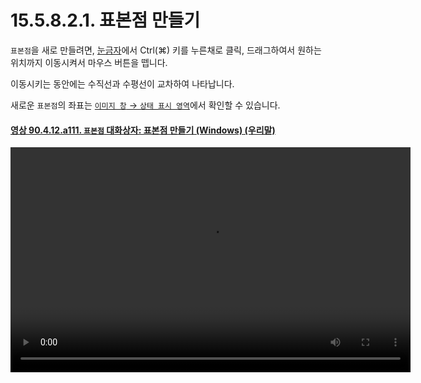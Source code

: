 # 15.5.8.2.1. 표본점 만들기
`표본점`을 새로 만들려면, [눈금자](./03-02-04-04-ruler.md)에서 Ctrl(⌘) 키를 누른채로 클릭, 드래그하여서 원하는 위치까지 이동시켜서 마우스 버튼을 뗍니다.

이동시키는 동안에는 수직선과 수평선이 교차하여 나타납니다.

새로운 `표본점`의 좌표는 [`이미지 창` → `상태 표시 영역`](./19-glossaryx-status_area.md)에서 확인할 수 있습니다.

<a id="90-04-12-a111"></a>

#### [영상 90.4.12.a111. `표본점` 대화상자: 표본점 만들기 (Windows) (우리말)](./90-04-0012-sample_points.md#90-04-12-a111)
<video controls="controls" width="640" height="360" src="https://github.com/user-attachments/assets/04b5642b-8769-41fb-9651-8f7ee10c708f"></video>